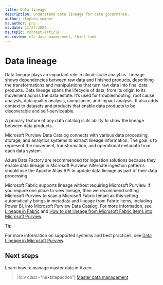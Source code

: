 ```yaml
---
title: Data lineage
description: Understand data lineage for data governance.
author: stephen-sumner
ms.author: pnp
ms.date: 11/27/2024
ms.topic: concept-article
ms.custom: e2e-data-management, think-tank
---
```


# Data lineage

Data lineage plays an important role in cloud-scale analytics. Lineage shows dependencies between raw data and finished products, describing the transformations and manipulations that turn raw data into final data products. Data lineage spans the lifecycle of data, from its origin to its movement across the data estate. It’s used for troubleshooting, root cause analysis, data quality analysis, compliance, and impact analysis. It also adds context to datasets and products that enable data products to be discoverable and self-serviceable.

A primary feature of any data catalog is its ability to show the lineage between data products.

Microsoft Purview Data Catalog connects with various data processing, storage, and analytics systems to extract lineage information. The goal is to represent the movement, transformation, and operational metadata from each data system.

Azure Data Factory are recommended for ingestion solutions because they enable data lineage in Microsoft Purview. Alternate ingestion patterns should use the Apache Atlas API to update data lineage as part of their data processing.

Microsoft Fabric supports lineage without requiring Microsoft Purview. If you require one place to view lineage, then we recommend setting Microsoft Purview to scan a Microsoft Fabric tenant as this setting automatically brings in metadata and lineage from Fabric items, including Power BI, into Microsoft Purview Data Catalog. For more information, see [Lineage in Fabric](/fabric/governance/lineage) and [How to get lineage from Microsoft Fabric items into Microsoft Purview](/purview/how-to-lineage-fabric).

> [!TIP]
> For more information on supported systems and best practices, see [Data Lineage in Microsoft Purview](/purview/concept-data-lineage).

## Next steps

Learn how to manage master data in Azure.

> [!div class="nextstepaction"]
> [Master data management](govern-master-data.md)
